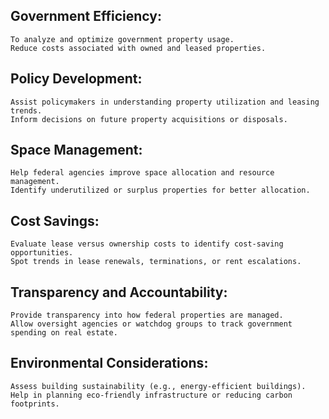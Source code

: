## Government Efficiency:
	To analyze and optimize government property usage.
	Reduce costs associated with owned and leased properties.
## Policy Development:
	Assist policymakers in understanding property utilization and leasing trends.
	Inform decisions on future property acquisitions or disposals.
## Space Management:
	Help federal agencies improve space allocation and resource management.
	Identify underutilized or surplus properties for better allocation.
## Cost Savings:
	Evaluate lease versus ownership costs to identify cost-saving opportunities.
	Spot trends in lease renewals, terminations, or rent escalations.
## Transparency and Accountability:
	Provide transparency into how federal properties are managed.
	Allow oversight agencies or watchdog groups to track government spending on real estate.
## Environmental Considerations:
	Assess building sustainability (e.g., energy-efficient buildings).
	Help in planning eco-friendly infrastructure or reducing carbon footprints.
